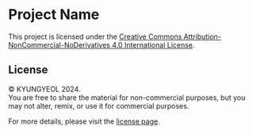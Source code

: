 # Project Name

This project is licensed under the [Creative Commons Attribution-NonCommercial-NoDerivatives 4.0 International License](https://creativecommons.org/licenses/by-nc-nd/4.0/).

## License

© KYUNGYEOL 2024.  
You are free to share the material for non-commercial purposes, but you may not alter, remix, or use it for commercial purposes.

For more details, please visit the [license page](https://creativecommons.org/licenses/by-nc-nd/4.0/).
